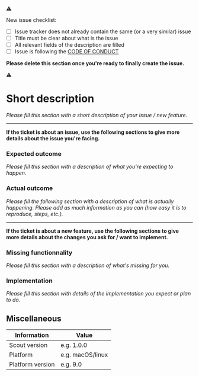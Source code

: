 :warning:

New issue checklist:

- [ ] Issue tracker does not already contain the same (or a very similar) issue
- [ ] Title must be clear about what is the issue
- [ ] All relevant fields of the description are filled
- [ ] Issue is following the [CODE OF CONDUCT](https://github.com/ABridoux/scout/blob/master/CODE_OF_CONDUCT.md)

**Please delete this section once you're ready to finally create the issue.**

:warning:

# Short description

_Please fill this section with a short description of your issue / new feature._

---

**If the ticket is about an issue, use the following sections to give more details about the issue you're facing.**

### Expected outcome

_Please fill this section with a description of what you're expecting to happen._

### Actual outcome

_Please fill the following section with a description of what is actually happening. Please add as much information as you can (how easy it is to reproduce, steps, etc.)._

---

**If the ticket is about a new feature, use the following sections to give more details about the changes you ask for / want to implement.**

### Missing functionnality

_Please fill this section with a description of what's missing for you._

### Implementation

_Please fill this section with details of the implementation you expect or plan to do._

## Miscellaneous

| Information      | Value            |
| ---------------- | ---------------- |
| Scout version    | e.g. 1.0.0       |
| Platform         | e.g. macOS/linux |
| Platform version | e.g. 9.0         |
